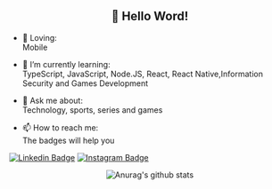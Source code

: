 ## <div align="center">👋 Hello Word!</div>

- 💜 Loving:<br>
Mobile

- 🌱 I’m currently learning:<br>
TypeScript, JavaScript, Node.JS, React, React Native,Information Security and Games Development 

- 💬 Ask me about:<br>
Technology, sports, series and games

- 📫 How to reach me:<br>
The badges will help you 

[![Linkedin Badge](https://img.shields.io/badge/-jhonatan--bergmann-blueviolet?style=plastic&logo=Linkedin&logoColor=white&link=https://www.linkedin.com/in/jhonatan-bergmann/)](https://www.linkedin.com/in/jhonatan-bergmann/)
[![Instagram Badge](https://img.shields.io/badge/-__jhonbergmann-blueviolet?style=plastic&logo=Instagram&logoColor=white&link=https://www.instagram.com/_jhonbergmann/)](https://www.instagram.com/_jhonbergmann/)

<div align="center">

![Anurag's github stats](https://github-readme-stats.vercel.app/api?username=JhonatanBergmann&hide=stars&theme=tokyonight)

</div>

<!--
**JhonatanBergmann/JhonatanBergmann** is a ✨ _special_ ✨ repository because its `README.md` (this file) appears on your GitHub profile.

Here are some ideas to get you started:
- 🔭 I’m currently working on ...
- 👯 I’m looking to collaborate on ...
- 🤔 I’m looking for help with ...
- 😄 Pronouns: ...
- ⚡ Fun fact: ...
-->
